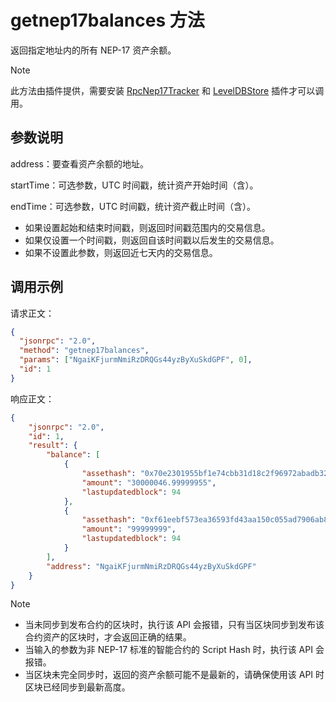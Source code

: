 # getnep17balances 方法

返回指定地址内的所有 NEP-17 资产余额。

> [!Note]
>
> 此方法由插件提供，需要安装 [RpcNep17Tracker](https://github.com/neo-project/neo-plugins/releases) 和 [LevelDBStore](https://github.com/neo-project/neo-modules/releases) 插件才可以调用。

## 参数说明

address：要查看资产余额的地址。

startTime：可选参数，UTC 时间戳，统计资产开始时间（含）。

endTime：可选参数，UTC 时间戳，统计资产截止时间（含）。

- 如果设置起始和结束时间戳，则返回时间戳范围内的交易信息。
- 如果仅设置一个时间戳，则返回自该时间戳以后发生的交易信息。
- 如果不设置此参数，则返回近七天内的交易信息。

## 调用示例

请求正文：

```json
{
  "jsonrpc": "2.0",
  "method": "getnep17balances",
  "params": ["NgaiKFjurmNmiRzDRQGs44yzByXuSkdGPF", 0],
  "id": 1
}
```

响应正文：

```json
{
    "jsonrpc": "2.0",
    "id": 1,
    "result": {
        "balance": [
            {
                "assethash": "0x70e2301955bf1e74cbb31d18c2f96972abadb328",
                "amount": "30000046.99999955",
                "lastupdatedblock": 94
            },
            {
                "assethash": "0xf61eebf573ea36593fd43aa150c055ad7906ab83",
                "amount": "99999999",
                "lastupdatedblock": 94
            }
        ],
        "address": "NgaiKFjurmNmiRzDRQGs44yzByXuSkdGPF"
    }
}
```



> [!Note]
> 
>- 当未同步到发布合约的区块时，执行该 API 会报错，只有当区块同步到发布该合约资产的区块时，才会返回正确的结果。
> - 当输入的参数为非 NEP-17 标准的智能合约的 Script Hash 时，执行该 API 会报错。
>- 当区块未完全同步时，返回的资产余额可能不是最新的，请确保使用该 API 时区块已经同步到最新高度。

